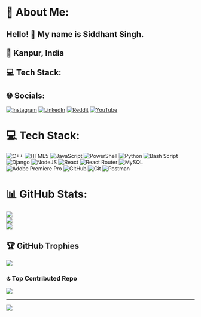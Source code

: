 # 💫 About Me:
## Hello! 👋 My name is Siddhant Singh.<br><br>📍 Kanpur, India<br><br>💻 Tech Stack:


## 🌐 Socials:
[![Instagram](https://img.shields.io/badge/Instagram-%23E4405F.svg?logo=Instagram&logoColor=white)](https://instagram.com/_sidzz_xx) [![LinkedIn](https://img.shields.io/badge/LinkedIn-%230077B5.svg?logo=linkedin&logoColor=white)](https://linkedin.com/in/siddzz) [![Reddit](https://img.shields.io/badge/Reddit-%23FF4500.svg?logo=Reddit&logoColor=white)](https://reddit.com/user/senzaeii) [![YouTube](https://img.shields.io/badge/YouTube-%23FF0000.svg?logo=YouTube&logoColor=white)](https://youtube.com/@@dangozushi) 

# 💻 Tech Stack:
![C++](https://img.shields.io/badge/c++-%2300599C.svg?style=plastic&logo=c%2B%2B&logoColor=white) ![HTML5](https://img.shields.io/badge/html5-%23E34F26.svg?style=plastic&logo=html5&logoColor=white) ![JavaScript](https://img.shields.io/badge/javascript-%23323330.svg?style=plastic&logo=javascript&logoColor=%23F7DF1E) ![PowerShell](https://img.shields.io/badge/PowerShell-%235391FE.svg?style=plastic&logo=powershell&logoColor=white) ![Python](https://img.shields.io/badge/python-3670A0?style=plastic&logo=python&logoColor=ffdd54) ![Bash Script](https://img.shields.io/badge/bash_script-%23121011.svg?style=plastic&logo=gnu-bash&logoColor=white) ![Django](https://img.shields.io/badge/django-%23092E20.svg?style=plastic&logo=django&logoColor=white) ![NodeJS](https://img.shields.io/badge/node.js-6DA55F?style=plastic&logo=node.js&logoColor=white) ![React](https://img.shields.io/badge/react-%2320232a.svg?style=plastic&logo=react&logoColor=%2361DAFB) ![React Router](https://img.shields.io/badge/React_Router-CA4245?style=plastic&logo=react-router&logoColor=white) ![MySQL](https://img.shields.io/badge/mysql-4479A1.svg?style=plastic&logo=mysql&logoColor=white) ![Adobe Premiere Pro](https://img.shields.io/badge/Adobe%20Premiere%20Pro-9999FF.svg?style=plastic&logo=Adobe%20Premiere%20Pro&logoColor=white) ![GitHub](https://img.shields.io/badge/github-%23121011.svg?style=plastic&logo=github&logoColor=white) ![Git](https://img.shields.io/badge/git-%23F05033.svg?style=plastic&logo=git&logoColor=white) ![Postman](https://img.shields.io/badge/Postman-FF6C37?style=plastic&logo=postman&logoColor=white)
# 📊 GitHub Stats:
![](https://github-readme-stats.vercel.app/api?username=beepsid&theme=dark&hide_border=false&include_all_commits=true&count_private=true)<br/>
![](https://github-readme-streak-stats.herokuapp.com/?user=beepsid&theme=dark&hide_border=false)<br/>
![](https://github-readme-stats.vercel.app/api/top-langs/?username=beepsid&theme=dark&hide_border=false&include_all_commits=true&count_private=true&layout=compact)

## 🏆 GitHub Trophies
![](https://github-profile-trophy.vercel.app/?username=beepsid&theme=radical&no-frame=false&no-bg=true&margin-w=4)

### 🔝 Top Contributed Repo
![](https://github-contributor-stats.vercel.app/api?username=beepsid&limit=5&theme=tokyonight&combine_all_yearly_contributions=true)

---
[![](https://visitcount.itsvg.in/api?id=beepsid&icon=3&color=8)](https://visitcount.itsvg.in)